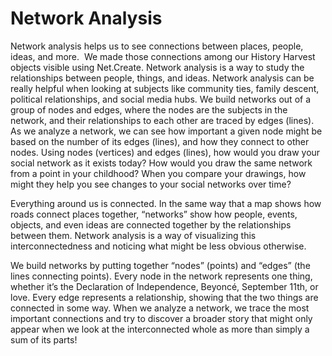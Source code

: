 # Network Analysis
Network analysis helps us to see connections between places, people, ideas, and more.  We made those connections among our History Harvest objects visible using Net.Create.
Network analysis is a way to study the relationships between people, things, and ideas. Network analysis can be really helpful when looking at subjects like community ties, family descent, political relationships, and social media hubs. We build networks out of a group of nodes and edges, where the nodes are the subjects in the network, and their relationships to each other are traced by edges (lines). As we analyze a network, we can see how important a given node might be based on the number of its edges (lines), and how they connect to other nodes. 
Using nodes (vertices) and edges (lines), how would you draw your social network as it exists today?  How would you draw the same network from a point in your childhood?  When you compare your drawings, how might they help you see changes to your social networks over time?





Everything around us is connected. In the same way that a map shows how roads connect places together, “networks” show how people, events, objects, and even ideas are connected together by the relationships between them. Network analysis is a way of visualizing this interconnectedness and noticing what might be less obvious otherwise. 

We build networks by putting together “nodes” (points) and “edges” (the lines connecting points). Every node in the network represents one thing, whether it’s the Declaration of Independence, Beyoncé, September 11th, or love. Every edge represents a relationship, showing that the two things are connected in some way. When we analyze a network, we trace the most important connections and try to discover a broader story that might only appear when we look at the interconnected whole as more than simply a sum of its parts!
